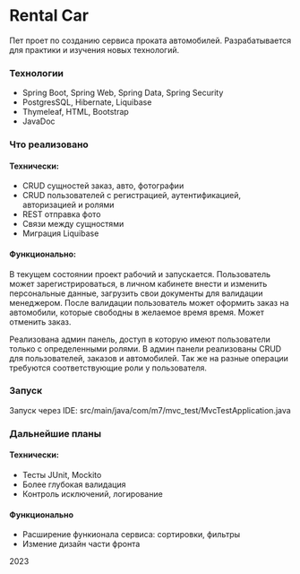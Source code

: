 # Rental Car

Пет проет по созданию сервиса проката автомобилей. Разрабатывается для практики и изучения новых технологий.

### Технологии

* Spring Boot, Spring Web, Spring Data, Spring Security
* PostgresSQL, Hibernate, Liquibase
* Thymeleaf, HTML, Bootstrap
* JavaDoc

### Что реализовано
#### Технически:
* CRUD сущностей заказ, авто, фотографии
* CRUD пользователей с регистрацией, аутентификацией, авторизацией и ролями
* REST отправка фото
* Связи между сущностями
* Миграция Liquibase

#### Функционально:

В текущем состоянии проект рабочий и запускается. Пользователь может зарегистрироваться, в личном кабинете внести и
изменить персональные данные, загрузить свои документы для валидации менеджером. После валидации пользователь
может оформить заказ на автомобили, которые свободны в желаемое время время. Может отменить заказ.

Реализована админ панель, доступ в которую имеют пользователи только с определенными ролями. В админ панели реализованы
CRUD для пользователей, заказов и автомобилей. Так же на разные операции требуются соответствующие роли у пользователя.

### Запуск

Запуск через IDE: src/main/java/com/m7/mvc_test/MvcTestApplication.java

### Дальнейшие планы
#### Технически:
* Тесты JUnit, Mockito
* Более глубокая валидация
* Контроль исключений, логирование

#### Функционально
* Расширение функионала сервиса: сортировки, фильтры
* Измение дизайн части фронта


2023